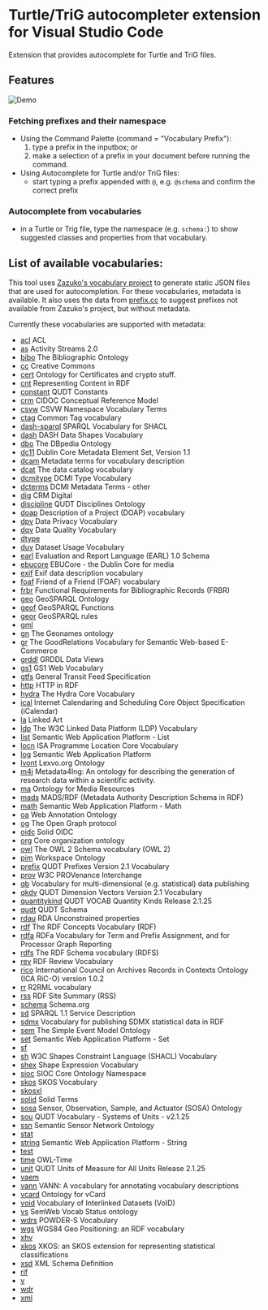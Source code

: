 # Turtle/TriG autocompleter extension for Visual Studio Code

Extension that provides autocomplete for Turtle and TriG files.

## Features

![Demo](https://raw.githubusercontent.com/mightymax/turtle-vocab-autocomplete/main/static/preview.gif)

### Fetching prefixes and their namespace
- Using the Command Palette (command = "Vocabulary Prefix"):
  1. type a prefix in the inputbox; or
  2. make a selection of a prefix in your document before running the command.
- Using Autocomplete for Turtle and/or TriG files:
  - start typing a prefix appended with `@`, e.g. `@schema` and confirm the correct prefix

### Autocomplete from vocabularies
- in a Turtle or Trig file, type the namespace (e.g. `schema:`) to show suggested classes and properties from that vocabulary. 

## List of available vocabularies:
This tool uses [Zazuko's vocabulary project](https://github.com/zazuko/rdf-vocabularies) to generate static JSON files that are used for autocompletion. For these vocabularies, metadata is available. It also uses the data from [prefix.cc](http://prefix.cc) to suggest prefixes not available from Zazuko's project, but without metadata.

Currently these vocabularies are supported with metadata:
- [acl](http://www.w3.org/ns/auth/acl#) ACL
- [as](https://www.w3.org/ns/activitystreams#) Activity Streams 2.0
- [bibo](http://purl.org/ontology/bibo/) The Bibliographic Ontology
- [cc](http://creativecommons.org/ns#) Creative Commons
- [cert](http://www.w3.org/ns/auth/cert#) Ontology for Certificates and crypto stuff.
- [cnt](http://www.w3.org/2011/content#) Representing Content in RDF
- [constant](http://qudt.org/vocab/constant/) QUDT Constants
- [crm](http://www.cidoc-crm.org/cidoc-crm/) CIDOC Conceptual Reference Model
- [csvw](http://www.w3.org/ns/csvw#) CSVW Namespace Vocabulary Terms
- [ctag](http://commontag.org/ns#) Common Tag vocabulary
- [dash-sparql](http://datashapes.org/sparql#) SPARQL Vocabulary for SHACL
- [dash](http://datashapes.org/dash#) DASH Data Shapes Vocabulary
- [dbo](http://dbpedia.org/ontology/) The DBpedia Ontology
- [dc11](http://purl.org/dc/elements/1.1/) Dublin Core Metadata Element Set, Version 1.1
- [dcam](http://purl.org/dc/dcam/) Metadata terms for vocabulary description
- [dcat](http://www.w3.org/ns/dcat#) The data catalog vocabulary
- [dcmitype](http://purl.org/dc/dcmitype/) DCMI Type Vocabulary
- [dcterms](http://purl.org/dc/terms/) DCMI Metadata Terms - other
- [dig](http://www.ics.forth.gr/isl/CRMdig/) CRM Digital
- [discipline](http://qudt.org/vocab/discipline/) QUDT Disciplines Ontology
- [doap](http://usefulinc.com/ns/doap#) Description of a Project (DOAP) vocabulary
- [dpv](http://www.w3.org/ns/dpv#) Data Privacy Vocabulary
- [dqv](http://www.w3.org/ns/dqv#) Data Quality Vocabulary
- [dtype](http://www.linkedmodel.org/schema/dtype#) 
- [duv](http://www.w3.org/ns/duv#) Dataset Usage Vocabulary
- [earl](http://www.w3.org/ns/earl#) Evaluation and Report Language (EARL) 1.0 Schema
- [ebucore](http://www.ebu.ch/metadata/ontologies/ebucore/ebucore#) EBUCore - the Dublin Core for media
- [exif](http://www.w3.org/2003/12/exif/ns#) Exif data description vocabulary
- [foaf](http://xmlns.com/foaf/0.1/) Friend of a Friend (FOAF) vocabulary
- [frbr](http://purl.org/vocab/frbr/core#) Functional Requirements for Bibliographic Records (FRBR)
- [geo](http://www.opengis.net/ont/geosparql#) GeoSPARQL Ontology
- [geof](http://www.opengis.net/def/function/geosparql/) GeoSPARQL Functions
- [geor](http://www.opengis.net/def/rule/geosparql/) GeoSPARQL rules
- [gml](http://www.opengis.net/ont/gml#) 
- [gn](http://www.geonames.org/ontology#) The Geonames ontology
- [gr](http://purl.org/goodrelations/v1#) The GoodRelations Vocabulary for Semantic Web-based E-Commerce
- [grddl](http://www.w3.org/2003/g/data-view#) GRDDL Data Views
- [gs1](https://gs1.org/voc/) GS1 Web Vocabulary
- [gtfs](http://vocab.gtfs.org/terms#) General Transit Feed Specification
- [http](http://www.w3.org/2011/http#) HTTP in RDF
- [hydra](http://www.w3.org/ns/hydra/core#) The Hydra Core Vocabulary
- [ical](http://www.w3.org/2002/12/cal/icaltzd#) Internet Calendaring and Scheduling Core Object Specification (iCalendar)
- [la](https://linked.art/ns/terms/) Linked Art
- [ldp](http://www.w3.org/ns/ldp#) The W3C Linked Data Platform (LDP) Vocabulary
- [list](http://www.w3.org/2000/10/swap/list#) Semantic Web Application Platform - List
- [locn](http://www.w3.org/ns/locn#) ISA Programme Location Core Vocabulary
- [log](http://www.w3.org/2000/10/swap/log#) Semantic Web Application Platform
- [lvont](http://lexvo.org/ontology#) Lexvo.org Ontology
- [m4i](http://w3id.org/nfdi4ing/metadata4ing#) Metadata4Ing: An ontology for describing the generation of research data within a scientific activity.
- [ma](http://www.w3.org/ns/ma-ont#) Ontology for Media Resources
- [mads](http://www.loc.gov/mads/rdf/v1#) MADS/RDF (Metadata Authority Description Schema in RDF)
- [math](http://www.w3.org/2000/10/swap/math#) Semantic Web Application Platform - Math
- [oa](http://www.w3.org/ns/oa#) Web Annotation Ontology
- [og](http://ogp.me/ns#) The Open Graph protocol
- [oidc](http://www.w3.org/ns/solid/oidc#) Solid OIDC
- [org](http://www.w3.org/ns/org#) Core organization ontology
- [owl](http://www.w3.org/2002/07/owl#) The OWL 2 Schema vocabulary (OWL 2)
- [pim](http://www.w3.org/ns/pim/space#) Workspace Ontology
- [prefix](http://qudt.org/vocab/prefix/) QUDT Prefixes Version 2.1 Vocabulary
- [prov](http://www.w3.org/ns/prov#) W3C PROVenance Interchange
- [qb](http://purl.org/linked-data/cube#) Vocabulary for multi-dimensional (e.g. statistical) data publishing
- [qkdv](http://qudt.org/vocab/dimensionvector/) QUDT Dimension Vectors Version 2.1 Vocabulary
- [quantitykind](http://qudt.org/vocab/quantitykind/) QUDT VOCAB Quantity Kinds  Release 2.1.25
- [qudt](http://qudt.org/schema/qudt/) QUDT Schema
- [rdau](http://rdaregistry.info/Elements/u/) RDA Unconstrained properties
- [rdf](http://www.w3.org/1999/02/22-rdf-syntax-ns#) The RDF Concepts Vocabulary (RDF)
- [rdfa](http://www.w3.org/ns/rdfa#) RDFa Vocabulary for Term and Prefix Assignment, and for Processor Graph Reporting
- [rdfs](http://www.w3.org/2000/01/rdf-schema#) The RDF Schema vocabulary (RDFS)
- [rev](http://purl.org/stuff/rev#) RDF Review Vocabulary
- [rico](https://www.ica.org/standards/RiC/ontology#) International Council on Archives Records in Contexts Ontology (ICA RiC-O) version 1.0.2
- [rr](http://www.w3.org/ns/r2rml#) R2RML vocabulary
- [rss](http://purl.org/rss/1.0/) RDF Site Summary (RSS)
- [schema](http://schema.org/) Schema.org
- [sd](http://www.w3.org/ns/sparql-service-description#) SPARQL 1.1 Service Description
- [sdmx](http://purl.org/linked-data/sdmx#) Vocabulary for publishing SDMX statistical data in RDF
- [sem](http://semanticweb.cs.vu.nl/2009/11/sem/) The Simple Event Model Ontology
- [set](http://www.w3.org/2000/10/swap/set#) Semantic Web Application Platform - Set
- [sf](http://www.opengis.net/ont/sf#) 
- [sh](http://www.w3.org/ns/shacl#) W3C Shapes Constraint Language (SHACL) Vocabulary
- [shex](http://www.w3.org/ns/shex#) Shape Expression Vocabulary
- [sioc](http://rdfs.org/sioc/ns#) SIOC Core Ontology Namespace
- [skos](http://www.w3.org/2004/02/skos/core#) SKOS Vocabulary
- [skosxl](http://www.w3.org/2008/05/skos-xl#) 
- [solid](http://www.w3.org/ns/solid/terms#) Solid Terms
- [sosa](http://www.w3.org/ns/sosa/) Sensor, Observation, Sample, and Actuator (SOSA) Ontology
- [sou](http://qudt.org/vocab/sou/) QUDT Vocabulary - Systems of Units - v2.1.25
- [ssn](http://www.w3.org/ns/ssn/) Semantic Sensor Network Ontology
- [stat](http://www.w3.org/ns/posix/stat#) 
- [string](http://www.w3.org/2000/10/swap/string#) Semantic Web Application Platform - String
- [test](http://www.w3.org/2006/03/test-description#) 
- [time](http://www.w3.org/2006/time#) OWL-Time
- [unit](http://qudt.org/vocab/unit/) QUDT Units of Measure for All Units Release 2.1.25
- [vaem](http://www.linkedmodel.org/schema/vaem#) 
- [vann](http://purl.org/vocab/vann/) VANN: A vocabulary for annotating vocabulary descriptions
- [vcard](http://www.w3.org/2006/vcard/ns#) Ontology for vCard
- [void](http://rdfs.org/ns/void#) Vocabulary of Interlinked Datasets (VoID)
- [vs](http://www.w3.org/2003/06/sw-vocab-status/ns#) SemWeb Vocab Status ontology
- [wdrs](http://www.w3.org/2007/05/powder-s#) POWDER-S Vocabulary
- [wgs](http://www.w3.org/2003/01/geo/wgs84_pos#) WGS84 Geo Positioning: an RDF vocabulary
- [xhv](http://www.w3.org/1999/xhtml/vocab#) 
- [xkos](http://rdf-vocabulary.ddialliance.org/xkos#) XKOS: an SKOS extension for representing statistical classifications
- [xsd](http://www.w3.org/2001/XMLSchema#) XML Schema Definition
- [rif](http://www.w3.org/2007/rif#) 
- [v](http://rdf.data-vocabulary.org/#) 
- [wdr](http://www.w3.org/2007/05/powder#) 
- [xml](http://www.w3.org/XML/1998/namespace/) 
